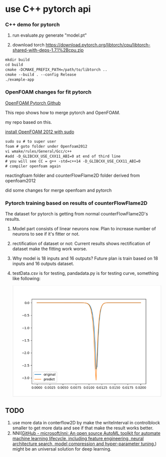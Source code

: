 # use C++ pytorch api

### C++ demo for pytorch

1. run evaluate.py generate "model.pt"

2. download torch https://download.pytorch.org/libtorch/cpu/libtorch-shared-with-deps-1.7.1%2Bcpu.zip

```
mkdir build
cd build
cmake -DCMAKE_PREFIX_PATH=/path/to/libtorch ..
cmake --build . --config Release
./example-app
```

### OpenFOAM changes for fit pytorch
[OpenFOAM Pytorch Github](https://github.com/AndreWeiner/of_pytorch_docker)

This repo shows how to merge pytorch and OpenFOAM.

my repo based on this.

[install OpenFOAM 2012 with sudo](https://develop.openfoam.com/Development/openfoam/-/wikis/precompiled/debian)

```
sudo su # to super user
foam # goto folder under Openfoam2012
vi wmake/rules/General/Gcc/c++
#add -D_GLIBCXX_USE_CXX11_ABI=0 at end of third line
# you will see CC = g++ -std=c++14 -D_GLIBCXX_USE_CXX11_ABI=0
# compiler openfoam again
```

reactingfoam folder and counterFlowFlame2D folder derived from openfoam2012

did some changes for merge openfoam and pytorch

### Pytorch training based on results of counterFlowFlame2D

The dataset for pytorch is getting from normal counterFlowFlame2D's results.

1. Model part consists of linear neurons now. Plan to increase number of neurons to see if it's fitter or not.

2. rectification of dataset or not: Current results shows rectification of dataset make the fitting work worse.

3. Why model is 18 inputs and 16 outputs? Future plan is train based on 18 inputs and 16 outputs dataset.

4. testData.csv is for testing, pandadata.py is for testing curve, something like following:

   ![image-20210421125517058](README.assets/image-20210421125517058.png)

## TODO

1. use more data in conterflow2D by make the writeInterval in controlblock smaller to get more data and see if that make the result works better.
2. NNI([GitHub - microsoft/nni: An open source AutoML toolkit for automate machine learning lifecycle, including feature engineering, neural architecture search, model compression and hyper-parameter tuning.](https://github.com/Microsoft/nni)) might be an universal solution for deep learning.
